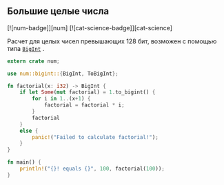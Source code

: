 ## Большие целые числа

[![num-badge]][num] [![cat-science-badge]][cat-science]

Расчет для целых чисел превышающих 128 бит, возможен с помощью типа [`BigInt`] .

```rust
extern crate num;

use num::bigint::{BigInt, ToBigInt};

fn factorial(x: i32) -> BigInt {
    if let Some(mut factorial) = 1.to_bigint() {
        for i in 1..(x+1) {
            factorial = factorial * i;
        }
        factorial
    }
    else {
        panic!("Failed to calculate factorial!");
    }
}

fn main() {
    println!("{}! equals {}", 100, factorial(100));
}
```


[`BigInt`]: https://docs.rs/num/0.2.0/num/struct.BigInt.html